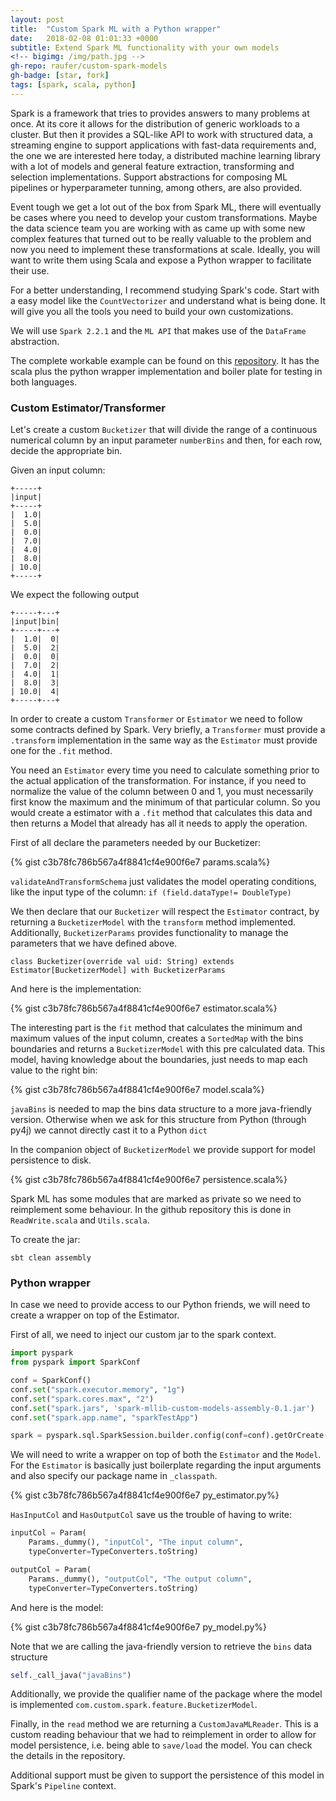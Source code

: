 ```yaml
---
layout: post
title:  "Custom Spark ML with a Python wrapper"
date:   2018-02-08 01:01:33 +0000
subtitle: Extend Spark ML functionality with your own models  
<!-- bigimg: /img/path.jpg -->
gh-repo: raufer/custom-spark-models
gh-badge: [star, fork]
tags: [spark, scala, python]
---
```


Spark is a framework that tries to provides answers to many problems at once. At its core it allows for the distribution of generic workloads to a cluster. But then it provides a SQL-like API to work with structured data, a streaming engine to support applications with fast-data requirements and, the one we are interested here today, a distributed machine learning library with a lot of models and general feature extraction, transforming and selection implementations. Support abstractions for composing ML pipelines or hyperparameter tunning, among others, are also provided.

Event tough we get a lot out of the box from Spark ML, there will eventually be cases where you need to develop your custom transformations. Maybe the data science team you are working with as came up with some new complex features that turned out to be really valuable to the problem and now you need to implement these transformations at scale. Ideally, you will want to write them using Scala and expose a Python wrapper to facilitate their use.

For a better understanding, I recommend studying Spark's code. Start with a easy model like the `CountVectorizer` and understand what is being done. It will give you all the tools you need to build your own customizations.

We will use `Spark 2.2.1` and the `ML API` that makes use of the `DataFrame` abstraction.

The complete workable example can be found on this [repository][repo]. It has the scala plus the python wrapper implementation and boiler plate for testing in both languages.

### Custom Estimator/Transformer

Let's create a custom `Bucketizer` that will divide the range of a continuous numerical column by an input parameter `numberBins` and then, for each row, decide the appropriate bin.

Given an input column:
```
+-----+
|input|
+-----+
|  1.0|
|  5.0|
|  0.0|
|  7.0|
|  4.0|
|  8.0|
| 10.0|
+-----+
```

We expect the following output

```
+-----+---+
|input|bin|
+-----+---+
|  1.0|  0|
|  5.0|  2|
|  0.0|  0|
|  7.0|  2|
|  4.0|  1|
|  8.0|  3|
| 10.0|  4|
+-----+---+
```

In order to create a custom `Transformer` or `Estimator` we need to follow some contracts defined by Spark. Very briefly, a `Transformer` must provide a `.transform` implementation in the same way as the `Estimator` must provide one for the `.fit` method.

You need an `Estimator` every time you need to calculate something prior to the actual application of the transformation. For instance, if you need to normalize the value of the column between 0 and 1, you must necessarily first know the maximum and the minimum of that particular column. So you would create a estimator with a `.fit` method that calculates this data and then returns a Model that already has all it needs to apply the operation.

First of all declare the parameters needed by our Bucketizer:

{% gist c3b78fc786b567a4f8841cf4e900f6e7 params.scala%}

`validateAndTransformSchema` just validates the model operating conditions, like the input type of the column: `if (field.dataType!= DoubleType)`


We then declare that our `Bucketizer` will respect the `Estimator` contract, by returning a `BucketizerModel` with the `transform` method implemented. Additionally, `BucketizerParams` provides functionality to manage the parameters that we have defined above.

```
class Bucketizer(override val uid: String) extends Estimator[BucketizerModel] with BucketizerParams
```

And here is the implementation:


{% gist c3b78fc786b567a4f8841cf4e900f6e7 estimator.scala%}


The interesting part is the `fit` method that calculates the minimum and maximum values of the input column, creates a `SortedMap` with the bins boundaries and returns a `BucketizerModel` with this pre calculated data. This model, having knowledge about the boundaries, just needs to map each value to the right bin:


{% gist c3b78fc786b567a4f8841cf4e900f6e7 model.scala%}

`javaBins` is needed to map the bins data structure to a more java-friendly version. Otherwise when we ask for this structure from Python (through py4j) we cannot directly cast it to a Python `dict`

In the companion object of `BucketizerModel` we provide support for model persistence to disk.

{% gist c3b78fc786b567a4f8841cf4e900f6e7 persistence.scala%}


Spark ML has some modules that are marked as private so we need to reimplement some behaviour. In the github repository this is done in `ReadWrite.scala` and `Utils.scala`.

To create the jar:

```
sbt clean assembly
```

### Python wrapper

In case we need to provide access to our Python friends, we will need to create a wrapper on top of the Estimator.

First of all, we need to inject our custom jar to the spark context.

```python
import pyspark
from pyspark import SparkConf

conf = SparkConf()
conf.set("spark.executor.memory", "1g")
conf.set("spark.cores.max", "2")
conf.set("spark.jars", 'spark-mllib-custom-models-assembly-0.1.jar')
conf.set("spark.app.name", "sparkTestApp")

spark = pyspark.sql.SparkSession.builder.config(conf=conf).getOrCreate()
```

We will need to write a wrapper on top of both the `Estimator` and the `Model`. For the `Estimator` is basically just boilerplate regarding the input arguments and also specify our package name in `_classpath`.

{% gist c3b78fc786b567a4f8841cf4e900f6e7 py_estimator.py%}

`HasInputCol` and `HasOutputCol` save us the trouble of having to write:

```python
inputCol = Param(
    Params._dummy(), "inputCol", "The input column",
    typeConverter=TypeConverters.toString)

outputCol = Param(
    Params._dummy(), "outputCol", "The output column",
    typeConverter=TypeConverters.toString)
```

And here is the model:

{% gist c3b78fc786b567a4f8841cf4e900f6e7 py_model.py%}

Note that we are calling the java-friendly version to retrieve the `bins` data structure

```python
self._call_java("javaBins")
```

Additionally, we provide the qualifier name of the package where the model is implemented `com.custom.spark.feature.BucketizerModel`.

Finally, in the `read` method we are returning a `CustomJavaMLReader`. This is a custom reading behaviour that we had to reimplement in order to allow for model persistence, i.e. being able to `save/load` the model. You can check the details in the repository.

Additional support must be given to support the persistence of this model in Spark's `Pipeline` context.


<!-- ![Crepe](http://s3-media3.fl.yelpcdn.com/bphoto/cQ1Yoa75m2yUFFbY2xwuqw/348s.jpg) -->

[repo]: https://github.com/raufer/custom-spark-models
